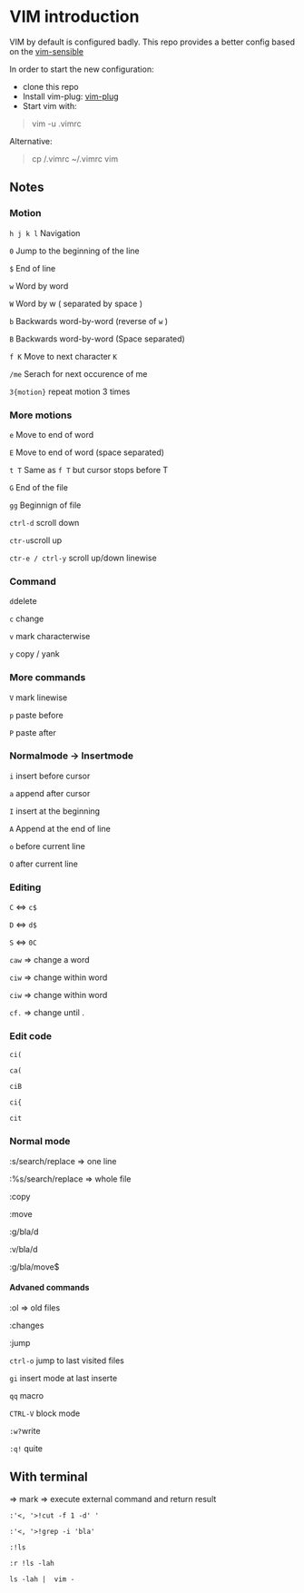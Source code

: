 # VIM introduction

VIM by default is configured badly. This repo provides a better config based on the [vim-sensible](https://github.com/tpope/vim-sensible)

In order to start the new configuration:

- clone this repo
- Install vim-plug: [vim-plug](https://github.com/junegunn/vim-plug#installation)
- Start vim with:
> vim -u .vimrc

Alternative: 
> cp <this-repo>/.vimrc ~/.vimrc
> vim

## Notes

### Motion
`h j k l` Navigation

`0` Jump to the beginning of the line
  
`$` End of line

`w` Word by word

`W` Word by w ( separated by space )

`b` Backwards word-by-word (reverse of `w` )

`B` Backwards word-by-word (Space separated)

`f K` Move to next character `K`
  
`/me` Serach for next occurence of me
  
`3{motion}` repeat motion 3 times
  
  
### More motions  
  
`e` Move to end of word
  
`E` Move to end of word (space separated)

`t T` Same as `f T` but cursor stops before T

`G` End of the file
  
`gg` Beginnign of file

`ctrl-d` scroll down

`ctr-u`scroll up

`ctr-e / ctrl-y` scroll up/down linewise

### Command

`d`delete

`c` change
  
`v` mark characterwise

`y` copy / yank
  
  
  
### More commands  
`V` mark linewise

`p` paste before

`P` paste after


### Normalmode -> Insertmode

`i` insert before cursor

`a` append after cursor

`I` insert at the beginning

`A` Append at the end of line

`o` before current line

`O` after current line

### Editing

`C` <=> `c$`
  
`D` <=> `d$`

`S` <=> `0C`

`caw` => change a word
  
`ciw` => change within word

`ciw` => change within word

`cf.` => change until .

### Edit code

`ci(`

`ca(`

`ciB`

`ci{`

`cit`

### Normal mode

:s/search/replace        => one line

:%s/search/replace       => whole file

:copy

:move

:g/bla/d

:v/bla/d

:g/bla/move$

  
#### Advaned commands
:ol => old files

:changes 

:jump

`ctrl-o` jump to last visited files

`gi` insert mode at last inserte

`qq` macro

`CTRL-V` block mode

`:w?`write

`:q!` quite

## With terminal

=> mark => execute external command and return result

`:'<, '>!cut -f 1 -d' '`

`:'<, '>!grep -i 'bla'`

`:!ls`

`:r !ls -lah`

`ls -lah |  vim -`
